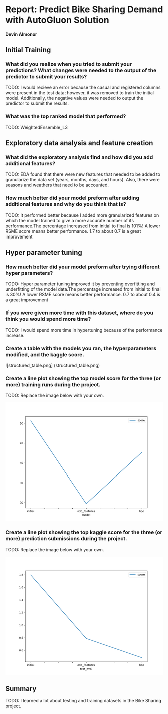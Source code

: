 # Report: Predict Bike Sharing Demand with AutoGluon Solution
#### Devin Almonor

## Initial Training
### What did you realize when you tried to submit your predictions? What changes were needed to the output of the predictor to submit your results?
TODO: I would recieve an error because the casual and registered columns were present in the test data; however, it was removed to train the initial model.
Additionally, the negative values were needed to output the predictor to submit the results.
### What was the top ranked model that performed?
TODO: WeightedEnsemble_L3

## Exploratory data analysis and feature creation
### What did the exploratory analysis find and how did you add additional features?
TODO: EDA found that there were new features that needed to be added to granularize the data set (years, months, days, and hours). Also, there were seasons and weathers that need to be accounted.



### How much better did your model preform after adding additional features and why do you think that is?
TODO: It performed better because I added more granularized features on which the model trained to give a more accurate number of its performance.The percentage increased from initial to final is 101%! A lower RSME score means better performance. 1.7 to about 0.7 is a great improvement 

## Hyper parameter tuning
### How much better did your model preform after trying different hyper parameters?
TODO: Hyper parameter tuning improved it by preventing overfitting and underfitting of the model data.The percentage increased from initial to final is 30%! A lower RSME score means better performance. 0.7 to about 0.4 is a great improvement

### If you were given more time with this dataset, where do you think you would spend more time?
TODO: I would spend more time in hypertuning because of the performance increase.
### Create a table with the models you ran, the hyperparameters modified, and the kaggle score.

![structured_table.png]
(structured_table.png)

### Create a line plot showing the top model score for the three (or more) training runs during the project.

TODO: Replace the image below with your own.

![model_train_score.png](model_train_score.png)

### Create a line plot showing the top kaggle score for the three (or more) prediction submissions during the project.

TODO: Replace the image below with your own.

![model_test_score.png](model_test_score.png)

## Summary
TODO: I learned a lot about testing and training datasets in the Bike Sharing project.
